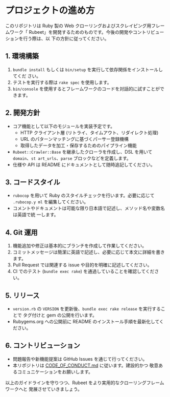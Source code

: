 # プロジェクトの進め方

このリポジトリは Ruby 製の Web クローリングおよびスクレイピング用フレームワーク「
Rubeet」を開発するためのものです。今後の開発やコントリビューションを行う際は、以
下の方針に従ってください。

## 1. 環境構築

1. `bundle install` もしくは `bin/setup` を実行して依存関係をインストールしてくだ
さい。
2. テストを実行する際は `rake spec` を使用します。
3. `bin/console` を使用するとフレームワークのコードを対話的に試すことができます。

## 2. 開発方針

- コア機能として以下のモジュールを実装予定です。
  - HTTP クライアント層 (リトライ、タイムアウト、リダイレクト処理)
  - URL のパターンマッチングに基づくパーサー登録機構
  - 取得したデータを加工・保存するためのパイプライン機能
- `Rubeet::Crawler::Base` を継承したクローラを作成し、DSL を用いて `domain`、`st
art_urls`、`parse` ブロックなどを定義します。
- 仕様や API は README にドキュメントとして随時追記してください。

## 3. コードスタイル

- `rubocop` を用いて Ruby のスタイルチェックを行います。必要に応じて `.rubocop.y
ml` を編集してください。
- コメントやドキュメントは可能な限り日本語で記述し、メソッド名や変数名は英語で統
一します。

## 4. Git 運用

1. 機能追加や修正は基本的にブランチを作成して作業してください。
2. コミットメッセージは簡潔に英語で記述し、必要に応じて本文に詳細を書きます。
3. Pull Request では関連する issue や目的を明確に記述してください。
4. CI でのテスト (`bundle exec rake`) を通過していることを確認してください。

## 5. リリース

- `version.rb` の `VERSION` を更新後、`bundle exec rake release` を実行することで
タグ付けと gem の公開を行います。
- Rubygems.org への公開前に README のインストール手順を最新化してください。

## 6. コントリビューション

- 問題報告や新機能提案は GitHub Issues を通じて行ってください。
- 本リポジトリは [CODE_OF_CONDUCT.md](CODE_OF_CONDUCT.md) に従います。建設的かつ
敬意あるコミュニケーションをお願いします。

以上のガイドラインを守りつつ、Rubeet をより実用的なクローリングフレームワークへと
発展させていきましょう。
